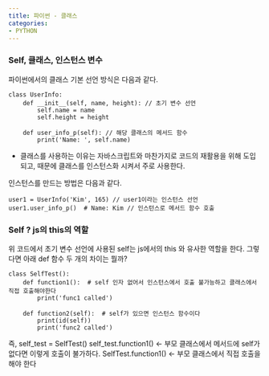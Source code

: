 ```yaml
---
title: 파이썬 - 클래스
categories:
- PYTHON
---
```


### Self, 클래스, 인스턴스 변수

파이썬에서의 클래스 기본 선언 방식은 다음과 같다.

```
class UserInfo:
    def __init__(self, name, height): // 초기 변수 선언
        self.name = name
        self.height = height

    def user_info_p(self): // 해당 클래스의 메서드 함수
        print('Name: ', self.name)

```
- 클래스를 사용하는 이유는 자바스크립트와 마찬가지로 코드의 재활용을 위해 도입되고, 때문에 클래스를 인스턴스화 시켜서 주로 사용한다.

인스턴스를 만드는 방법은 다음과 같다.

```
user1 = UserInfo('Kim', 165) // user1이라는 인스턴스 선언
user1.user_info_p()  # Name: Kim // 인스턴스로 메서드 함수 호출

```


### Self ? js의 this의 역할
위 코드에서 초기 변수 선언에 사용된 self는 js에서의 this 와 유사한 역할을 한다.
그렇다면 아래 def 함수 두 개의 차이는 뭘까?

```
class SelfTest():
    def function1():  # self 인자 없어서 인스턴스에서 호출 불가능하고 클래스에서 직접 호출해야한다
        print('func1 called')

    def function2(self):  # self가 있으면 인스턴스 함수이다
        print(id(self))
        print('func2 called')

```

즉,
self_test = SelfTest()
self_test.function1() <- 부모 클래스에서 메서드에 self가 없다면 이렇게 호출이 불가하다.
SelfTest.function1() <- 부모 클래스에서 직접 호출을 해야 한다
